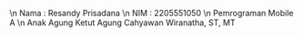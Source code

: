 \n Nama : Resandy Prisadana 
\n NIM  : 2205551050 
\n Pemrograman Mobile A
\n Anak Agung Ketut Agung Cahyawan Wiranatha, ST, MT
